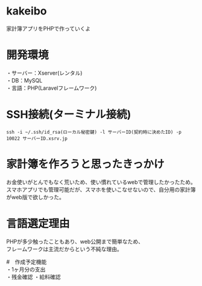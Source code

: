# kakeibo
家計簿アプリをPHPで作っていくよ

# 開発環境  
・サーバー：Xserver(レンタル)  
・DB：MySQL  
・言語：PHP(Laravelフレームワーク)

# SSH接続(ターミナル接続)  
```ssh -i ~/.ssh/id_rsa(ローカル秘密鍵) -l サーバーID(契約時に決めたID) -p 10022 サーバーID.xsrv.jp ```

# 家計簿を作ろうと思ったきっかけ  
お金使いがとんでもなく荒いため、使い慣れているwebで管理したかったため。
スマホアプリでも管理可能だが、スマホを使いこなせないので、自分用の家計簿がweb版で欲しかった。

# 言語選定理由  
PHPが多少触ったこともあり、web公開まで簡単なため、  
フレームワークは主流だからという不純な理由。

#　作成予定機能  
・1ヶ月分の支出  
・残金確認
・給料確認
